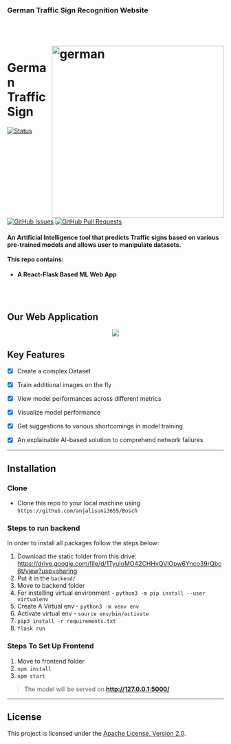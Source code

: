 ### German Traffic Sign Recognition Website
<h1 align="left">
  <br>
    <img src="https://ibb.co/4RcH5Lj" align="right" height=400px title="German Traffic Sign" alt="german">
  <br>
  German Traffic Sign
  <br>
</h1>

[![Status](https://img.shields.io/badge/status-active-success.svg)]()
[![GitHub Issues](https://img.shields.io/github/issues/MLH-Fellowship/Auto-Tagger.svg)](https://github.com/anjalisoni3655/Bosch/issues)
[![GitHub Pull Requests](https://img.shields.io/github/issues-pr/MLH-Fellowship/Auto-Tagger.svg)](https://github.com/anjalisoni3655/Bosch/pulls)

<h4 align="left">An Artificial Intelligence tool that predicts Traffic signs based on various pre-trained models and allows user to manipulate datasets.  <br><br>
This repo contains:</h4>

* **A React-Flask Based ML Web App**

<br><br>
## Our Web Application
<p align="center">
<img src="url" >
</p>


## Key Features 

- [x]  Create a complex Dataset    
- [x]  Train additional images on the fly    
- [x]  View model performances across different metrics    
- [x]  Visualize model performance   
- [x] Get suggestions to various shortcomings in model training    
- [x]  An explainable AI-based solution to comprehend network failures


-------

## Installation

### Clone

- Clone this repo to your local machine using `https://github.com/anjalisoni3655/Bosch`

### Steps to run backend

In order to install all packages follow the steps below:

1. Download the static folder from this drive: https://drive.google.com/file/d/1TyuIoMO42CHHvQVlOpw6Ynco39rQbc6t/view?usp=sharing
2. Put it in the `backend/`
 3. Move to backend folder
 4. For installing virtual environment - `python3 -m pip install --user virtualenv`
 5. Create A Virtual env - `python3 -m venv env`
 6. Activate virtual env - `source env/bin/activate`
 7. `pip3 install -r requirements.txt`
 8. `flask run`

### Steps To Set Up Frontend
 1. Move to frontend folder
 2. `npm install`
 3. `npm start`



> The model will be served on **http://127.0.0.1:5000/**

-------


## License
This project is licensed under the [Apache License, Version 2.0]("licence).

